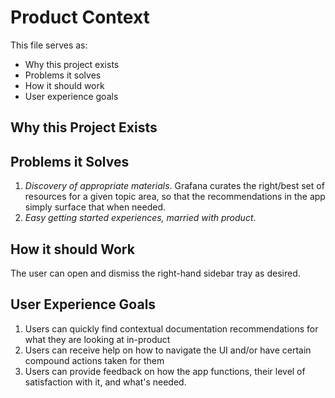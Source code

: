 # Product Context

This file serves as:

- Why this project exists
- Problems it solves
- How it should work
- User experience goals

## Why this Project Exists

## Problems it Solves

1. _Discovery of appropriate materials_.  Grafana curates the right/best set of resources for a given topic area,
so that the recommendations in the app simply surface that when needed.
2. _Easy getting started experiences, married with product_.

## How it should Work

The user can open and dismiss the right-hand sidebar tray as desired.

## User Experience Goals

1. Users can quickly find contextual documentation recommendations for what they are looking at in-product
2. Users can receive help on how to navigate the UI and/or have certain compound actions taken for them
3. Users can provide feedback on how the app functions, their level of satisfaction with it, and what's
needed.